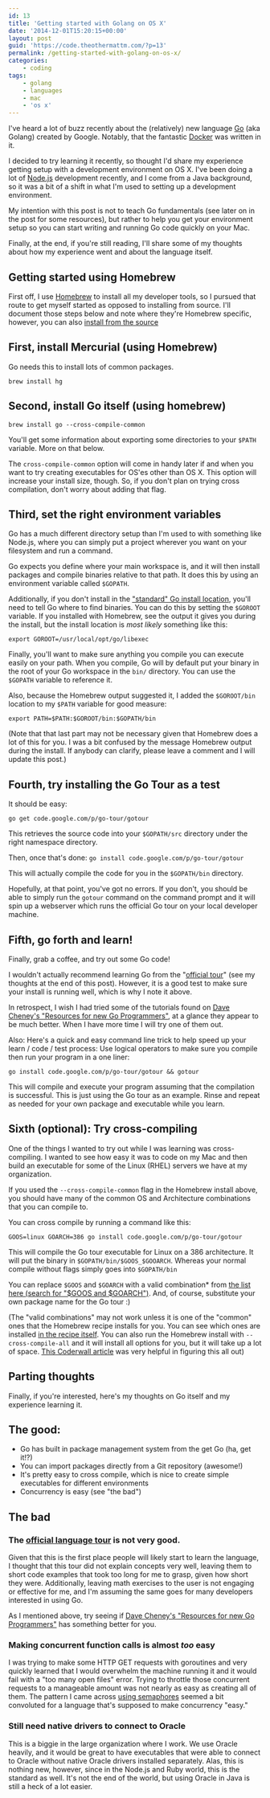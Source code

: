```yaml
---
id: 13
title: 'Getting started with Golang on OS X'
date: '2014-12-01T15:20:15+00:00'
layout: post
guid: 'https://code.theothermattm.com/?p=13'
permalink: /getting-started-with-golang-on-os-x/
categories:
    - coding
tags:
    - golang
    - languages
    - mac
    - 'os x'
---
```


I've heard a lot of buzz recently about the (relatively) new language [Go](https://golang.org/) (aka Golang) created by Google.  Notably, that the fantastic [Docker](http://www.slideshare.net/jpetazzo/docker-and-go-why-did-we-decide-to-write-docker-in-go) was written in it.

I decided to try learning it recently, so thought I'd share my experience getting setup with a development environment on OS X.   I've been doing a lot of [Node.js](http://nodejs.org/) development recently, and I come from a Java background, so it was a bit of a shift in what I'm used to setting up a development environment.  

My intention with this post is not to teach Go fundamentals (see later on in the post for some resources), but rather to help you get your environment setup so you can start writing and running Go code quickly on your Mac.

Finally, at the end, if you're still reading, I'll share some of my thoughts about how my experience went and about the language itself. 

## Getting started using Homebrew

First off, I use [Homebrew](http://brew.sh/) to install all my developer tools, so I pursued that route to get myself started as opposed to installing from source.  I'll document those steps below and note where they're Homebrew specific, however, you can also [install from the source](https://golang.org/doc/install)

## First, install Mercurial (using Homebrew)

Go needs this to install lots of common packages.

`brew install hg`

## Second, install Go itself (using homebrew)

`brew install go --cross-compile-common`

You'll get some information about exporting some directories to your `$PATH` variable.  More on that below.

The `cross-compile-common` option will come in handy later if and when you want to try creating executables for OS'es other than OS X.  This option will increase your install size, though.  So, if you don't plan on trying cross compilation, don't worry about adding that flag.

## Third, set the right environment variables

Go has a much different directory setup than I'm used to with something like Node.js, where you can simply put a project wherever you want on your filesystem and run a command. 

Go expects you define where your main workspace is, and it will then install packages and compile binaries relative to that path.  It does this by using an environment variable called `$GOPATH`.

Additionally, if you don't install in the ["standard" Go install location](https://golang.org/doc/install), you'll need to tell Go where to find binaries.  You can do this by setting the `$GOROOT` variable.  If you installed with Homebrew, see the output it gives you during the install, but the install location is _most likely_ something like this:

`export GOROOT=/usr/local/opt/go/libexec`

Finally, you'll want to make sure anything you compile you can execute easily on your path.  When you compile, Go will by default put your binary in the root of your Go workspace in the `bin/` directory.  You can use the `$GOPATH` variable to reference it.

Also, because the Homebrew output suggested it, I added the `$GOROOT/bin` location to my `$PATH` variable for good measure:

`export PATH=$PATH:$GOROOT/bin:$GOPATH/bin`

(Note that that last part may not be necessary given that Homebrew does a lot of this for you.  I was a bit confused by the message Homebrew output during the install.  If anybody can clarify, please leave a comment and I will update this post.)

## Fourth, try installing the Go Tour as a test

It should be easy:

`go get code.google.com/p/go-tour/gotour`

This retrieves the source code into your `$GOPATH/src` directory under the right namespace directory.

Then, once that's done:
`go install code.google.com/p/go-tour/gotour`

This will actually compile the code for you in the `$GOPATH/bin` directory.

Hopefully, at that point, you've got no errors.  If you don't, you should be able to simply run the `gotour` command on the command prompt and it will spin up a webserver which runs the official Go tour on your local developer machine. 

## Fifth, go forth and learn!

Finally, grab a coffee, and try out some Go code!  

I wouldn't actually recommend learning Go from the "[official tour](https://tour.golang.org)" (see my thoughts at the end of this post). However, it is a good test to make sure your install is running well, which is why I note it above.

In retrospect, I wish I had tried some of the tutorials found on [Dave Cheney's "Resources for new Go Programmers"](http://dave.cheney.net/resources-for-new-go-programmers), at a glance they appear to be much better.  When I have more time I will try one of them out.

Also:  Here's a quick and easy command line trick to help speed up your learn / code / test process: Use logical operators to make sure you compile then run your program in a one liner:
 
`go install code.google.com/p/go-tour/gotour && gotour`

This will compile and execute your program assuming that the compilation is successful. This is just using the Go tour as an example.  Rinse and repeat as needed for your own package and executable while you learn.

## Sixth (optional): Try cross-compiling

One of the things I wanted to try out while I was learning was cross-compiling.  I wanted to see how easy it was to code on my Mac and then build an executable for some of the Linux (RHEL) servers we have at my organization.

If you used the `--cross-compile-common` flag in the Homebrew install above, you should have many of the common OS and Architecture combinations that you can compile to.

You can cross compile by running a command like this:

`GOOS=linux GOARCH=386 go install code.google.com/p/go-tour/gotour`

This will compile the Go tour executable for Linux on a 386 architecture.  It will put the binary in `$GOPATH/bin/$GOOS_$GOOARCH`.  Whereas your normal compile without flags simply goes into `$GOPATH/bin`

You can replace `$GOOS` and `$GOARCH` with a valid combination* from [the list here (search for "$GOOS and $GOARCH")](https://golang.org/doc/install/source).  And, of course, substitute your own package name for the Go tour :)  

(The "valid combinations" may not work unless it is one of the "common" ones that the Homebrew recipe installs for you.  You can see which ones are installed [in the recipe itself](https://github.com/Homebrew/homebrew/blob/master/Library/Formula/go.rb).  You can also run the Homebrew install with <code>--cross-compile-all</code> and it will install all options for you, but it will take up a lot of space.  [This Coderwall article](https://coderwall.com/p/pnfwxg) was very helpful in figuring this all out)

## Parting thoughts

Finally, if you're interested, here's my thoughts on Go itself and my experience learning it.

## The good:

* Go has built in package management system from the get Go (ha, get it!?)
* You can import packages directly from a Git repository (awesome!)
* It's pretty easy to cross compile, which is nice to create simple executables for different environments
* Concurrency is easy (see "the bad")

## The bad

### The [official language tour](https://tour.golang.org/) is not very good. 
 
Given that this is the first place people will likely start to learn the language, I thought that this tour did not explain concepts very well, leaving them to short code examples that took too long for me to grasp, given how short they were.  Additionally, leaving math exercises to the user is not engaging or effective for me, and I'm assuming the same goes for many developers interested in using Go.

As I mentioned above, try seeing if [Dave Cheney's "Resources for new Go Programmers"](http://dave.cheney.net/resources-for-new-go-programmers) has something better for you.

### Making concurrent function calls is almost *too* easy

I was trying to make some HTTP GET requests with goroutines and very quickly learned that I would overwhelm the machine running it and it would fail with a "too many open files" error. Trying to throttle those concurrent requests to a manageable amount was not nearly as easy as creating all of them. The pattern I came across [using semaphores](http://www.golangpatterns.info/concurrency/parallel-for-loop) seemed a bit convoluted for a language that's supposed to make concurrency "easy." 

### Still need native drivers to connect to Oracle

This is a biggie in the large organization where I work.  We use Oracle heavily, and it would be great to have executables that were able to connect to Oracle without native Oracle drivers installed separately.  Alas, this is nothing new, however, since in the Node.js and Ruby world, this is the standard as well.  It's not the end of the world, but using Oracle in Java is still a heck of a lot easier.